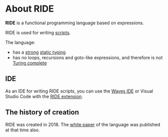 # About RIDE

**RIDE** is a functional programming language based on expressions.

RIDE is used for writing [scripts](/ride/ride-script.md).

The language:

* has a [strong](https://en.wikipedia.org/wiki/Strong_and_weak_typing) [static typing](https://en.wikipedia.org/wiki/Type_system#Static_type_checking)
* has no loops, recursions and goto-like expressions, and therefore is not [Turing complete](https://en.wikipedia.org/wiki/Turing_completeness)

## IDE

As an IDE for writing RIDE scripts, you can use the [Waves IDE](/developer-tools/waves-ide.md) or Visual Studio Code with the [RIDE extension](https://marketplace.visualstudio.com/items?itemName=wavesplatform.waves-ride).

## The history of creation

RIDE was created in 2018. The [white paper](https://wavesplatform.com/files/docs/white_paper_waves_smart_contracts.pdf) of the language was published at that time also.
